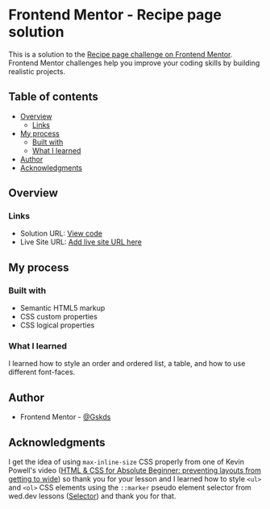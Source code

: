 # Frontend Mentor - Recipe page solution

This is a solution to the [Recipe page challenge on Frontend Mentor](https://www.frontendmentor.io/challenges/recipe-page-KiTsR8QQKm). Frontend Mentor challenges help you improve your coding skills by building realistic projects. 

## Table of contents

- [Overview](#overview)
  - [Links](#links)
- [My process](#my-process)
  - [Built with](#built-with)
  - [What I learned](#what-i-learned)
- [Author](#author)
- [Acknowledgments](#acknowledgments)

## Overview


### Links

- Solution URL: [View code](https://github.com/Gskds/Recipe-page)
- Live Site URL: [Add live site URL here](https://your-live-site-url.com)

## My process

### Built with

- Semantic HTML5 markup
- CSS custom properties
- CSS logical properties 

### What I learned

I learned how to style an order and ordered list, a table, and how to use different font-faces.

## Author

- Frontend Mentor - [@Gskds](https://www.frontendmentor.io/profile/Gskds)

## Acknowledgments

I get the idea of using `max-inline-size` CSS properly from one of Kevin Powell's video ([HTML & CSS for Absolute Beginner: preventing layouts from getting to wide](https://youtu.be/Qqa2MJMxjw4?si=w0TjMLGoa_a7WVe5)) so thank you for your lesson
and I learned how to style `<ul>` and `<ol>` CSS elements using the `::marker` pseudo element selector from wed.dev lessons ([Selector](https://web.dev/learn/css/selectors?continue=https%3A%2F%2Fweb.dev%2Flearn%2Fcss%23article-https%3A%2F%2Fweb.dev%2Flearn%2Fcss%2Fselectors)) and thank you for that.

